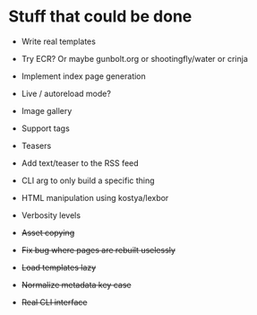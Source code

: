 # Stuff that could be done

* Write real templates
* Try ECR? Or maybe gunbolt.org
  or shootingfly/water
  or crinja
* Implement index page generation
* Live / autoreload mode?
* Image gallery
* Support tags
* Teasers
* Add text/teaser to the RSS feed
* CLI arg to only build a specific thing
* HTML manipulation using kostya/lexbor
* Verbosity levels

* ~~Asset copying~~
* ~~Fix bug where pages are rebuilt uselessly~~
* ~~Load templates lazy~~
* ~~Normalize metadata key case~~
* ~~Real CLI interface~~
